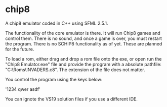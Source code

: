 # chip8
A chip8 emulator coded in C++ using SFML 2.5.1.

The functionality of the core emulator is there. It will run Chip8 games and control them. There is no sound, and once a game is over, you must restart the program. There is no SCHIP8 functionality as of yet. These are planned for the future.

To load a rom, either drag and drop a rom file onto the exe, or open run the "Chip8 Emulator.exe" file and provide the program with
a absolute pathfile: "C:\Roms\INVADERS.c8". The extension of the file does not matter.

You control the program using the keys below:

'1234
 qwer
 asdf'

You can ignote the VS19 solution files if you use a different IDE.